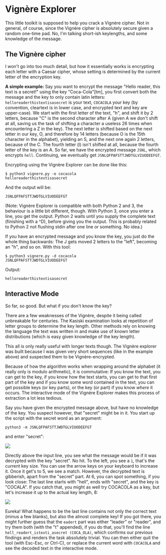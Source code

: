 # Vignère Explorer

This little toolkit is supposed to help you crack a Vignère cipher. Not in general, of course, since the Vignère cipher is absolutely secure given a random one-time pad. No, I'm talking short-ish keylengths, and some knowledge of the message.

## The Vignère cipher

I won't go into too much detail, but how it essentially works is encrypting each letter with a Caesar cipher, whose setting is determined by the current letter of the encryption key.

**A simple example:**
Say you want to encrypt the message "Hello reader, this text is a secret!" using the key "Coca-Cola"[tm], you first convert both the message and the key to only contain latin letters: `helloreaderthistextisasecret` is your text, `COCACOLA` your key (by convention, cleartext is in lower case, and encrypted text and key are upper-case). We start with the first letter of the text, "h", and shift it by 2 letters, because "C" is the second character after A (given A we don't shift at all, saving us the task of shifting a character a useless 26 times when encountering a Z in the key). The next letter is shifted based on the next letter in our key, O, and therefore by 14 letters (because O is the 15th character in the alphabet), yielding an S, and the next one again 2 letters, because of the C. The fourth letter (l) isn't shifted at all, because the fourth letter of the key is an A. So far, we have the encrypted message `JSNL`, which encrypts `hell`. Continuing, we eventually get `JSNLQFPAFSTTJWDTGLVIUODEEFGT`.

Encrypting using the Vignère Explorer can be done like this:

    $ python3 vignere.py -e cocacola
    helloreaderthistextisasecret

And the output will be:

    JSNLQFPAFSTTJWDTGLVIUODEEFGT

(Note: Vignère Explorer is compatible with both Python 2 and 3, the behaviour is a little bit different, though. With Python 3, once you enter a line, you get the output. Python 2 waits until you supply the complete text (finishing with a ^D), before giving you the output. This is probably related to Python 2 not flushing stdin after one line or something. No idea.)

If you have an encrypted message and you know the key, you just do the whole thing backwards: The J gets moved 2 letters to the "left", becoming an "h", and so on. With this tool:

    $ python3 vignere.py -d cocacola
    JSNLQFPAFSTTJWDTGLVIUODEEFGT

Output:

    helloreaderthistextisasecret

## Interactive Mode
So far, so good. But what if you don't know the key?

There are a few weaknesses of the Vignère, despite it being called unbreakable for centuries. The Kasiski examination looks at repetition of letter groups to determine the key length. Other methods rely on knowing the language the text was written in and make use of known letter distributions (which is easy given knowledge of the key length).

This all is only really useful with longer texts though. The Vignère explorer was built because I was given very short sequences (like in the example above) and suspected them to be Vignère-encrypted.

Because of how the algorithm works when wrapping around the alphabet (it really only is modulo arithmetic), it is commutative: If you know the text, you can get to the key, if you know how the text starts, you can get to that first part of the key and if you know some word contained in the text, you can get possible keys (or key parts), or the key (or part) if you know *where* it occurs. The interactive mode of the Vignère Explorer makes this process of extraction a lot less tedious.

Say you have given the encrypted message above, but have no knowledge of the key. You suspect however, that "secret" might be in it.
You start up the script with the secret word as an argument:

    python3 -m JSNLQFPAFSTTJWDTGLVIUODEEFGT

and enter "secret":

![](https://i.imgur.com/9ECucoE.png)

Directly above the input line, you see what the message would be if it was decrypted with the key "secret". No hit. To the left, you see a `1`, that's the current key size. You can use the arrow keys on your keyboard to increase it. Once it get's to 5, we see a match. However, the decrypted text is gibberish, apart from the "secret" part. At 6, you can spot something, if you look close: The last line starts with "hell", ends with "secret", and the key is "COCALA". If you catch that, you might as well try COCACOLA as a key, but let's increase it up to the actual key length, 8:

![](http://i.imgur.com/uAqRE1A.png)

Eureka! What happens to be the last line contains not only the correct text (minus a few blanks), but also the almost complete key! If you got there, you might further guess that the `eadert` part was either "leader" or "reader", and try them both (with the "t" appended), if you do that, you'll find the line `hell_readert_istexti_asecret (COCA_OLA)`, which confirms our previous findings and renders the task absolutely trivial. You can then either quit the tool (with Esc-Esc, or Ctrl-C), or replace the current word with `COCACOLA` and see the decoded text in the interactive mode.
